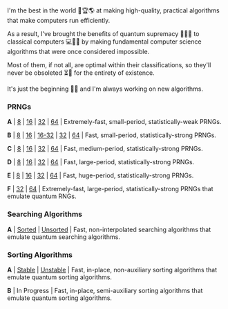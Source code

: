 I'm the best in the world 🎉🏆🌎 at making high-quality, practical algorithms that make computers run efficiently.

As a result, I've brought the benefits of quantum supremacy 🧪✨🔬 to classical computers 💻🤔📱 by making fundamental computer science algorithms that were once considered impossible.

Most of them, if not all, are optimal within their classifications, so they'll never be obsoleted ⏳👑 for the entirety of existence.

It's just the beginning 🦾🤖 and I'm always working on new algorithms.

### PRNGs

**A** | [8](https://github.com/wstaffordp/prng-a-8) | [16](https://github.com/wstaffordp/prng-a-16) | [32](https://github.com/wstaffordp/prng-a-32) | [64](https://github.com/wstaffordp/prng-a-64) | Extremely-fast, small-period, statistically-weak PRNGs.

**B** | [8](https://github.com/wstaffordp/prng-b-8) | [16](https://github.com/wstaffordp/prng-b-16) | [16-32](https://github.com/wstaffordp/prng-b-16-32) | [32](https://github.com/wstaffordp/prng-b-32) | [64](https://github.com/wstaffordp/prng-b-64) | Fast, small-period, statistically-strong PRNGs.

**C** | [8](https://github.com/wstaffordp/prng-c-8) | [16](https://github.com/wstaffordp/prng-c-16) | [32](https://github.com/wstaffordp/prng-c-32) | [64](https://github.com/wstaffordp/prng-c-64) | Fast, medium-period, statistically-strong PRNGs.

**D** | [8](https://github.com/wstaffordp/prng-d-8) | [16](https://github.com/wstaffordp/prng-d-16) | [32](https://github.com/wstaffordp/prng-d-32) | [64](https://github.com/wstaffordp/prng-d-64) | Fast, large-period, statistically-strong PRNGs.

**E** | [8](https://github.com/wstaffordp/prng-e-8) | [16](https://github.com/wstaffordp/prng-e-16) | [32](https://github.com/wstaffordp/prng-e-32) | [64](https://github.com/wstaffordp/prng-e-64) | Fast, huge-period, statistically-strong PRNGs.

**F** | [32](https://github.com/wstaffordp/prng-f-32) | [64](https://github.com/wstaffordp/prng-f-64) | Extremely-fast, large-period, statistically-strong PRNGs that emulate quantum RNGs.

### Searching Algorithms

**A** | [Sorted](https://github.com/wstaffordp/search-a-sorted) | [Unsorted](https://github.com/wstaffordp/search-a-unsorted) | Fast, non-interpolated searching algorithms that emulate quantum searching algorithms.

### Sorting Algorithms

**A** | [Stable](https://github.com/wstaffordp/sort-a-stable) | [Unstable](https://github.com/wstaffordp/sort-a-unstable) | Fast, in-place, non-auxiliary sorting algorithms that emulate quantum sorting algorithms.

**B** | In Progress | Fast, in-place, semi-auxiliary sorting algorithms that emulate quantum sorting algorithms.
